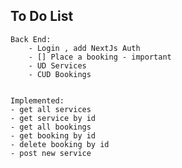 ## To Do List

    Back End:
        - Login , add NextJs Auth
        - [] Place a booking - important
        - UD Services
        - CUD Bookings


    Implemented:
    - get all services
    - get service by id
    - get all bookings
    - get booking by id
    - delete booking by id
    - post new service
